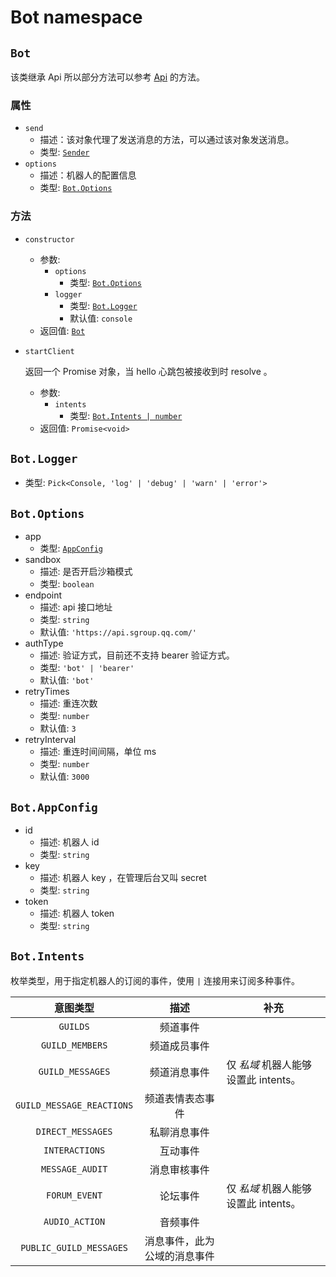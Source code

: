 # Bot namespace

## `Bot`

该类继承 Api 所以部分方法可以参考 [Api](#api) 的方法。

### 属性

* `send`
  * 描述：该对象代理了发送消息的方法，可以通过该对象发送消息。
  * 类型: [`Sender`](#sender)
* `options`
  * 描述：机器人的配置信息
  * 类型: [`Bot.Options`](#bot-options)

### 方法

* `constructor`
  * 参数:
    * `options`
      * 类型: [`Bot.Options`](#bot-options)
    * `logger`
      * 类型: [`Bot.Logger`](#bot-logger)
      * 默认值: `console`
  * 返回值: [`Bot`](#bot)

* `startClient`

  返回一个 Promise 对象，当 hello 心跳包被接收到时 resolve 。

  * 参数:
    * `intents`
      * 类型: [`Bot.Intents | number`](#bot-intents)
  * 返回值: `Promise<void>`

## `Bot.Logger`

* 类型: `Pick<Console, 'log' | 'debug' | 'warn' | 'error'>`

## `Bot.Options`

* app
  * 类型: [`AppConfig`](#app-config)
* sandbox
  * 描述: 是否开启沙箱模式
  * 类型: `boolean`
* endpoint
  * 描述: api 接口地址
  * 类型: `string`
  * 默认值: `'https://api.sgroup.qq.com/'`
* authType
  * 描述: 验证方式，目前还不支持 bearer 验证方式。
  * 类型: `'bot' | 'bearer'`
  * 默认值: `'bot'`
* retryTimes
  * 描述: 重连次数
  * 类型: `number`
  * 默认值: `3`
* retryInterval
  * 描述: 重连时间间隔，单位 ms
  * 类型: `number`
  * 默认值: `3000`

## `Bot.AppConfig`

* id
  * 描述: 机器人 id
  * 类型: `string`
* key
  * 描述: 机器人 key ，在管理后台又叫 secret
  * 类型: `string`
* token
  * 描述: 机器人 token
  * 类型: `string`

## `Bot.Intents`

枚举类型，用于指定机器人的订阅的事件，使用 `|` 连接用来订阅多种事件。

|   意图类型   |       描述       | 补充 |
|:--------:|:--------------:|------|
| `GUILDS` |      频道事件      |      |
| `GUILD_MEMBERS` |     频道成员事件     |      |
| `GUILD_MESSAGES` |      频道消息事件      |   仅 *私域* 机器人能够设置此 intents。   |
| `GUILD_MESSAGE_REACTIONS` |      频道表情表态事件      |      |
| `DIRECT_MESSAGES` |      私聊消息事件      |      |
| `INTERACTIONS` |      互动事件      |      |
| `MESSAGE_AUDIT` |      消息审核事件      |      |
| `FORUM_EVENT` |      论坛事件      |   仅 *私域* 机器人能够设置此 intents。   |
| `AUDIO_ACTION` |      音频事件      |      |
| `PUBLIC_GUILD_MESSAGES` |     消息事件，此为公域的消息事件     |      |
